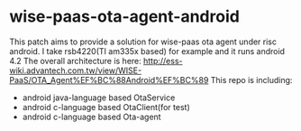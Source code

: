 # wise-paas-ota-agent-android
This patch aims to provide a solution for wise-paas ota agent under risc android.
I take rsb4220(TI am335x based) for example and it runs android 4.2
The overall architecture is here:
http://ess-wiki.advantech.com.tw/view/WISE-PaaS/OTA_Agent%EF%BC%88Android%EF%BC%89
This repo is including:
* android java-language based OtaService
* android c-language based OtaClient(for test)
* android c-language based Ota-agent
